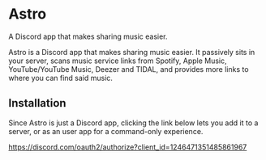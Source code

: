 # Astro
A Discord app that makes sharing music easier.

Astro is a Discord app that makes sharing music easier. It passively sits in your server, scans music service links from Spotify, Apple Music, YouTube/YouTube Music, Deezer and TIDAL, and provides more links to where you can find said music.

## Installation
Since Astro is just a Discord app, clicking the link below lets you add it to a server, or as an user app for a command-only experience.

https://discord.com/oauth2/authorize?client_id=1246471351485861967
